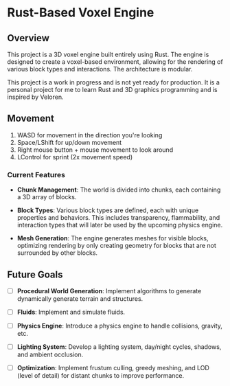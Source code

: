 # Rust-Based Voxel Engine

## Overview

This project is a 3D voxel engine built entirely using Rust. The engine is designed to create a voxel-based environment, allowing for the rendering of various block types and interactions. The architecture is modular.

This project is a work in progress and is not yet ready for production. It is a personal project for me to learn Rust and 3D graphics programming and is inspired by Veloren.

## Movement

1. WASD for movement in the direction you're looking
2. Space/LShift for up/down movement
3. Right mouse button + mouse movement to look around
4. LControl for sprint (2x movement speed)


### Current Features

- **Chunk Management**: The world is divided into chunks, each containing a 3D array of blocks.

- **Block Types**: Various block types are defined, each with unique properties and behaviors. This includes transparency, flammability, and interaction types that will later be used by the upcoming physics engine.

- **Mesh Generation**: The engine generates meshes for visible blocks, optimizing rendering by only creating geometry for blocks that are not surrounded by other blocks.

## Future Goals

- [ ] **Procedural World Generation**: Implement algorithms to generate dynamically generate terrain and structures.

- [ ] **Fluids**: Implement and simulate fluids.

- [ ] **Physics Engine**: Introduce a physics engine to handle collisions, gravity, etc.

- [ ] **Lighting System**: Develop a lighting system, day/night cycles, shadows, and ambient occlusion.

- [ ] **Optimization**: Implement frustum culling, greedy meshing, and LOD (level of detail) for distant chunks to improve performance.

